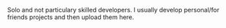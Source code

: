 Solo and not particulary skilled developers.
I usually develop personal/for friends projects and then upload them here.
